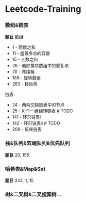 # Leetcode-Training

### 数组&链表
**题目**
数组: 
* 1 - 两数之和
* 11 - 盛最多水的容器
* 15 - 三数之和
* 26 - 删除排序数组中的重复项
* 70 - 爬楼梯
* 189 - 旋转数组
* 283 - 移动零

链表: 
* 24 - 两两交换链表中的节点
* 25 - K 个一组翻转链表 # TODO
* 141 - 环形链表i
* 142 - 环形链表ii # TODO
* 206 - 反转链表 
### 栈&队列&双端队列&优先队列
**题目**
20, 155
### 哈希表&Map&Set
**题目**
242, 1, 15
### 树&二叉树&二叉搜索树...